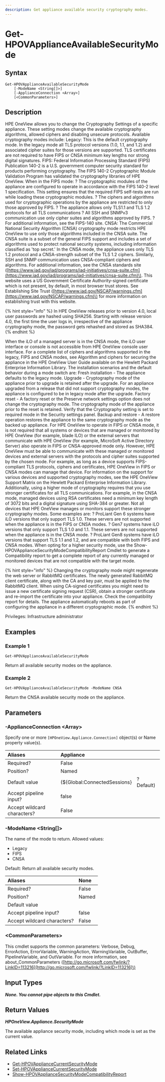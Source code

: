 ```yaml
---
description: Get appliance available security cryptography modes.
---
```


# Get-HPOVApplianceAvailableSecurityMode

## Syntax

```text
Get-HPOVApplianceAvailableSecurityMode
    [-ModeName <String[]>]
    [-ApplianceConnection <Array>]
    [<CommonParameters>]
```

## Description

HPE OneView allows you to change the Cryptography Settings of a specific appliance. These setting modes change the available cryptography algorithms, allowed ciphers and disabling unsecure protocols. Available cryptography modes include: Legacy: This is the default cryptography mode. In the legacy mode all TLS protocol versions \(1.0, 1.1, and 1.2\) and associated cipher suites for those versions are supported. TLS certificates are not required to have FIPS or CNSA minimum key lengths nor strong digital signatures. FIPS: Federal Information Processing Standard \(FIPS\) Publication 140-2 is a U.S. government computer security standard for products performing cryptography. The FIPS 140-2 Cryptographic Module Validation Program has validated the cryptography libraries of HPE OneView. When in the FIPS mode: ? The cryptographic modules of the appliance are configured to operate in accordance with the FIPS 140-2 level 1 specification. This setting ensures that the required FIPS self-tests are run while loading these cryptographic modules. ? The ciphers and algorithms used for cryptographic operations by the appliance are restricted to only those approved by FIPS. ? The appliance allows only TLS1.1 and TLS 1.2 protocols for all TLS communications ? All SSH and SNMPv3 communication use only cipher suites and algorithms approved by FIPS. ? For additional information, see the FIPS-140 site. CNSA: The Commercial National Security Algorithm \(CNSA\) cryptography mode restricts HPE OneView to use only those algorithms included in the CNSA suite. The CNSA suite is a subset of the general FIPS support and includes a set of algorithms used to protect national security systems, including information classified as 'top secret.' In the CNSA mode, the appliance uses only TLS 1.2 protocol and a CNSA-strength subset of the TLS 1.2 ciphers. Similarly, SSH and SNMP communication uses CNSA-compliant ciphers and algorithms. For additional information, see the CNSA standards site \([https://www.iad.gov/iad/programs/iad-initiatives/cnsa-suite.cfm](https://www.iad.gov/iad/programs/iad-initiatives/cnsa-suite.cfm)\). This website uses a US Government Certificate Authority-signed certificate which is not present, by default, in most browser trust stores. See Establishing Site Trust \([https://www.iad.gov/NSCAP/warnings.cfm](https://www.iad.gov/NSCAP/warnings.cfm)\) for more information on establishing trust with this website.

{% hint style="info" %}
In HPE OneView releases prior to version 4.0, local user passwords are hashed using SHA256. Starting with release version 4.0, the first time the user logs in, irrespective of the appliance cryptography mode, the password gets rehashed and stored as SHA384.
{% endhint %}

When the iLO of a managed server is in the CNSA mode, the iLO user interface or console is not accessible from HPE OneView console user interface. For a complete list of ciphers and algorithms supported in the legacy, FIPS and CNSA modes, see Algorithm and ciphers for securing the appliance in the HPE OneView User Guide available on the Hewlett Packard Enterprise Information Library. The installation scenarios and the default behavior during a mode switch are: Fresh installation - The appliance defaults to the legacy mode. Upgrade - Cryptography mode of the appliance prior to upgrade is retained after the upgrade. For an appliance upgraded from a release that did not support cryptography modes, the appliance is configured to be in legacy mode after the upgrade. Factory reset - A factory reset or the Preserve network settings option does not change the cryptography mode. The cryptography mode of the appliance prior to the reset is retained. Verify that the Cryptography setting is set to required mode in the Security settings panel. Backup and restore - A restore operation restores the appliance to the same cryptography mode as the backed up appliance. For HPE OneView to operate in FIPS or CNSA mode, it is not required that all systems or devices that are managed or monitored by HPE OneView \(for example, blade ILO\) or the external servers that communicate with HPE OneView \(for example, MicroSoft Active Directory Server\) also operate in FIPS or CNSA-approved mode only. However, HPE OneView must be able to communicate with these managed or monitored devices and external servers with the protocols and cipher suites supported by the chosen mode. For example, as long as a device supports FIPS-compliant TLS protocols, ciphers and certificates, HPE OneView in FIPS or CNSA modes can manage that device. For information on the support for various devices and supported cryptography modes, see the HPE OneView Support Matrix on the Hewlett Packard Enterprise Information Library. Additionally, using a higher mode of cryptography requires that you use stronger certificates for all TLS communications. For example, in the CNSA mode, managed devices using RSA certificates need a minimum key length of 3072 bits and a digital signature using SHA-384 or greater. Not all devices that HPE OneView manages or monitors support these stronger cryptography modes. Some examples are: ? ProLiant Gen 6 systems have iLO versions that only support TLS 1.0. These servers are not supported when the appliance is in the FIPS or CNSA modes. ? Gen7 systems have iLO versions that only support TLS 1.0 and 1.1. These servers are not supported when the appliance is in the CNSA mode. ? ProLiant Gen8 systems have iLO versions that support TLS 1.1 and 1.2, and are compatible with both FIPS and CNSA modes. When opting for a higher security mode, use the Show-HPOVApplianceSecurityModeCompatibilityReport Cmdlet to generate a Compatibility report to get a complete report of any currently managed or monitored devices that are not compatible with the target mode.

{% hint style="info" %}
Changing the cryptography mode might regenerate the web server or RabbitMQ certificates. The newly generated RabbitMQ client certificate, along with the CA and key pair, must be applied to the RabbitMQ client. When using CA-signed certificates you might need to issue a new certificate signing request \(CSR\), obtain a stronger certificate and re-import the certificate into your appliance. Check the compatibility report for details. The appliance automatically reboots as part of configuring the appliance in a different cryptographic mode.
{% endhint %}

Privileges: Infrastructure administrator

## Examples

### Example 1

```text
Get-HPOVApplianceAvailableSecurityMode
```

Return all available security modes on the appliance.

### Example 2

```text
Get-HPOVApplianceAvailableSecurityMode -ModeName CNSA
```

Return the CNSA available security mode on the appliance.

## Parameters

### -ApplianceConnection &lt;Array&gt;

Specify one or more `[HPOneView.Appliance.Connection]` object\(s\) or Name property value\(s\).

| Aliases | Appliance |  |
| :--- | :--- | :--- |
| Required? | False |  |
| Position? | Named |  |
| Default value | \(${Global:ConnectedSessions} | ? Default\) |
| Accept pipeline input? | false |  |
| Accept wildcard characters? | False |  |

### -ModeName &lt;String\[\]&gt;

The name of the mode to return. Allowed values:

* Legacy
* FIPS
* CNSA

Default: Return all available security modes.

| Aliases | None |
| :--- | :--- |
| Required? | False |
| Position? | Named |
| Default value |  |
| Accept pipeline input? | false |
| Accept wildcard characters? | False |

### &lt;CommonParameters&gt;

This cmdlet supports the common parameters: Verbose, Debug, ErrorAction, ErrorVariable, WarningAction, WarningVariable, OutBuffer, PipelineVariable, and OutVariable. For more information, see about\_CommonParameters \([http://go.microsoft.com/fwlink/?LinkID=113216](http://go.microsoft.com/fwlink/?LinkID=113216)\)

## Input Types

_**None. You cannot pipe objects to this Cmdlet.**_

## Return Values

_**HPOneView.Appliance.SecurityMode**_

The available appliance security mode, including which mode is set as the current value.

## Related Links

* [Get-HPOVApplianceCurrentSecurityMode](get-hpovappliancecurrentsecuritymode.md)
* [Set-HPOVApplianceCurrentSecurityMode](set-hpovappliancecurrentsecuritymode.md)
* [Show-HPOVApplianceSecurityModeCompatibilityReport](show-hpovappliancesecuritymodecompatibilityreport.md)

